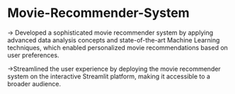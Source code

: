 # Movie-Recommender-System
-> Developed a sophisticated movie recommender system by applying advanced data analysis concepts and state-of-the-art Machine Learning techniques, which enabled personalized movie recommendations based on user preferences.

->Streamlined the user experience by deploying the movie recommender system on the interactive Streamlit platform, making it accessible to a broader audience.
